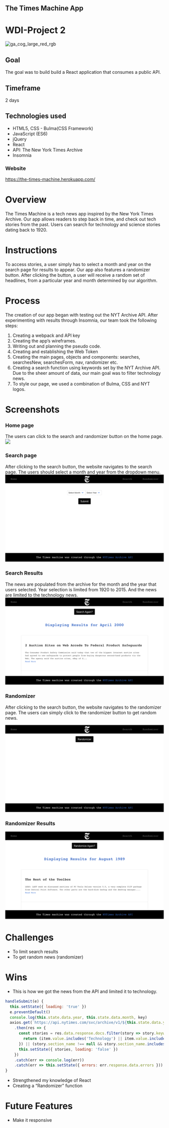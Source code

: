 ## The Times Machine App
# WDI-Project 2
![ga_cog_large_red_rgb](https://cloud.githubusercontent.com/assets/40461/8183776/469f976e-1432-11e5-8199-6ac91363302b.png)

## Goal
The goal was to build build a React application that consumes a public API.

## Timeframe
2 days

## Technologies used
* HTML5, CSS - Bulma(CSS Framework)
* JavaScript (ES6)
* jQuery
* React
* API: The New York Times Archive
* Insomnia

### Website
https://the-times-machine.herokuapp.com/

# Overview
The Times Machine is a tech news app inspired by the New York Times Archive. Our app allows readers to step back in time, and check out tech stories from the past. Users can search for technology and science stories dating back to 1920.

# Instructions
To access stories, a user simply has to select a month and year on the search page for results to appear. Our app also features a randomizer button. After clicking the button, a user will receive a random set of headlines, from a particular year and month determined by our algorithm.   

# Process
The creation of our app began with testing out the NYT Archive API. After experimenting with results through Insomnia, our team took the following steps:
1. Creating a webpack and API key
2. Creating the app’s wireframes.
3. Writing out and planning the pseudo code.
4. Creating and establishing the Web Token
5. Creating the main pages, objects and components: searches, searchesNew, searchesForm, nav, randomizer etc.
6. Creating a search function using keywords set by the NYT Archive API. Due to the sheer amount of data, our main goal was to filter technology news.
7. To style our page, we used a combination of Bulma, CSS and NYT logos.

# Screenshots

### Home page
The users can click to the search and randomizer button on the home page.
![](src/assets/home.png)

### Search page
After clicking to the search button, the website navigates to the search page. The users should select a month and year from the dropdown menu.
![](src/assets/search-archive.png)

### Search Results
The news are populated from the archive for the month and the year that users selected. Year selection is limited from 1920 to 2015. And the news are limited to the technology news.
![](src/assets/search-results.png)

### Randomizer
After clicking to the search button, the website navigates to the randomizer page. The users can simply click to the randomizer button to get random news.

![](src/assets/randomizer-button.png)

### Randomizer Results
![](src/assets/randomizer-results.png)


# Challenges
* To limit search results
* To get random news (randomizer)

# Wins
* This is how we got the news from the API and limited it to technology.
```javascript
handleSubmit(e) {
  this.setState({ loading: 'true' })
  e.preventDefault()
  console.log(this.state.data.year, this.state.data.month, key)
  axios.get(`https://api.nytimes.com/svc/archive/v1/${this.state.data.year}/${this.state.data.month}.json?api-key=${key}`)
    .then(res => {
      const stories = res.data.response.docs.filter(story => story.keywords.find(item => {
        return (item.value.includes('Technology') || item.value.includes('TECHNOLOGY'))
      }) || (story.section_name !== null && story.section_name.includes('Technology')))
      this.setState({ stories, loading: 'false' })
    })
    .catch(err => console.log(err))
    .catch(err => this.setState({ errors: err.response.data.errors }))
}
```
* Strengthened my knowledge of React
* Creating a “Randomizer” function

# Future Features
* Make it responsive
